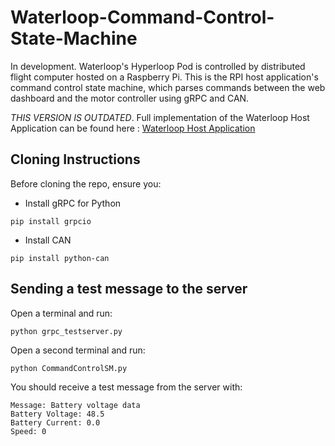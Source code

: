 # Waterloop-Command-Control-State-Machine
In development. Waterloop's Hyperloop Pod is controlled by distributed flight computer hosted on a Raspberry Pi. This is the RPI host application's command control state machine, which parses commands between the web dashboard and the motor controller using gRPC and CAN.

*THIS VERSION IS OUTDATED*. Full implementation of the Waterloop Host Application can be found here : [Waterloop Host Application](https://github.com/sharisseji/Waterloop-Host-Application.git)

## Cloning Instructions
Before cloning the repo, ensure you:
- Install gRPC for Python
```
pip install grpcio
```
- Install CAN
```
pip install python-can
```
## Sending a test message to the server
Open a terminal and run:
```
python grpc_testserver.py
```
Open a second terminal and run:
```
python CommandControlSM.py
```
You should receive a test message from the server with:
```
Message: Battery voltage data
Battery Voltage: 48.5
Battery Current: 0.0
Speed: 0
```
